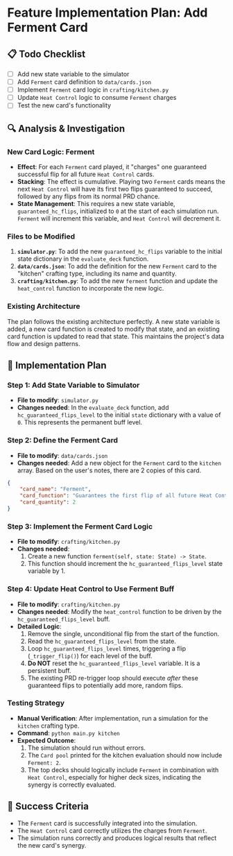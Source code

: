 # Feature Implementation Plan: Add Ferment Card

## 📋 Todo Checklist
- [ ] Add new state variable to the simulator
- [ ] Add `Ferment` card definition to `data/cards.json`
- [ ] Implement `Ferment` card logic in `crafting/kitchen.py`
- [ ] Update `Heat Control` logic to consume `Ferment` charges
- [ ] Test the new card's functionality

## 🔍 Analysis & Investigation

### New Card Logic: Ferment
- **Effect**: For each `Ferment` card played, it "charges" one guaranteed successful flip for all future `Heat Control` cards.
- **Stacking**: The effect is cumulative. Playing two `Ferment` cards means the next `Heat Control` will have its first two flips guaranteed to succeed, followed by any flips from its normal PRD chance.
- **State Management**: This requires a new state variable, `guaranteed_hc_flips`, initialized to `0` at the start of each simulation run. `Ferment` will increment this variable, and `Heat Control` will decrement it.

### Files to be Modified
1.  **`simulator.py`**: To add the new `guaranteed_hc_flips` variable to the initial state dictionary in the `evaluate_deck` function.
2.  **`data/cards.json`**: To add the definition for the new `Ferment` card to the "kitchen" crafting type, including its name and quantity.
3.  **`crafting/kitchen.py`**: To add the new `ferment` function and update the `heat_control` function to incorporate the new logic.

### Existing Architecture
The plan follows the existing architecture perfectly. A new state variable is added, a new card function is created to modify that state, and an existing card function is updated to read that state. This maintains the project's data flow and design patterns.

## 📝 Implementation Plan

### Step 1: Add State Variable to Simulator
- **File to modify**: `simulator.py`
- **Changes needed**: In the `evaluate_deck` function, add `hc_guaranteed_flips_level` to the initial `state` dictionary with a value of `0`. This represents the permanent buff level.

### Step 2: Define the Ferment Card
- **File to modify**: `data/cards.json`
- **Changes needed**: Add a new object for the `Ferment` card to the `kitchen` array. Based on the user's notes, there are 2 copies of this card.

```json
{
    "card_name": "Ferment",
    "card_function": "Guarantees the first flip of all future Heat Control cards will succeed. Stacks.",
    "card_quantity": 2
}
```

### Step 3: Implement the Ferment Card Logic
- **File to modify**: `crafting/kitchen.py`
- **Changes needed**:
    1.  Create a new function `ferment(self, state: State) -> State`.
    2.  This function should increment the `hc_guaranteed_flips_level` state variable by 1.

### Step 4: Update Heat Control to Use Ferment Buff
- **File to modify**: `crafting/kitchen.py`
- **Changes needed**: Modify the `heat_control` function to be driven by the `hc_guaranteed_flips_level` buff.
- **Detailed Logic**:
    1.  Remove the single, unconditional flip from the start of the function.
    2.  Read the `hc_guaranteed_flips_level` from the state.
    3.  Loop `hc_guaranteed_flips_level` times, triggering a flip (`_trigger_flip()`) for each level of the buff.
    4.  **Do NOT** reset the `hc_guaranteed_flips_level` variable. It is a persistent buff.
    5.  The existing PRD re-trigger loop should execute *after* these guaranteed flips to potentially add more, random flips.

### Testing Strategy
- **Manual Verification**: After implementation, run a simulation for the `kitchen` crafting type.
- **Command**: `python main.py kitchen`
- **Expected Outcome**:
    1.  The simulation should run without errors.
    2.  The `Card pool` printed for the kitchen evaluation should now include `Ferment: 2`.
    3.  The top decks should logically include `Ferment` in combination with `Heat Control`, especially for higher deck sizes, indicating the synergy is correctly evaluated.

## 🎯 Success Criteria
- The `Ferment` card is successfully integrated into the simulation.
- The `Heat Control` card correctly utilizes the charges from `Ferment`.
- The simulation runs correctly and produces logical results that reflect the new card's synergy.
